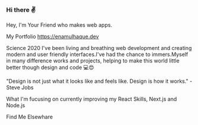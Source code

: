 ### Hi there ✌

Hey, I'm Your Friend who makes web apps.

My Portfolio https://enamulhaque.dev

Science 2020 I've been living and breathing web development and creating modern and user friendly interfaces.I've had the chance to immers.Myself in many difference works and projects, helping to make this world little better though design and code 💻😍

 "Design is not just what it looks like and feels like. Design is how it works." -Steve Jobs

What I'm fucusing on 
currently improving my React Skills, Next.js and Node.js

Find Me Elsewhare 
<!--
**enamulhaque7/enamulhaque7** is a ✨ _special_ ✨ repository because its `README.md` (this file) appears on your GitHub profile.

Here are some ideas to get you started:






- 🔭 I’m currently working on ...
- 🌱 I’m currently learning ...
- 👯 I’m looking to collaborate on ...
- 🤔 I’m looking for help with ...
- 💬 Ask me about ...
- 📫 How to reach me: ...
- 😄 Pronouns: ...
- ⚡ Fun fact: ...
-->
